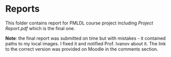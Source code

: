 # Reports

This folder contains report for PMLDL course project including _Project Report.pdf_ which is the final one.

**Note**: the final report was submitted on time but with mistakes - it contained paths to my local images. I fixed it and notified Prof. Ivanov about it. The link to the correct version was provided on Moodle in the comments section. 
